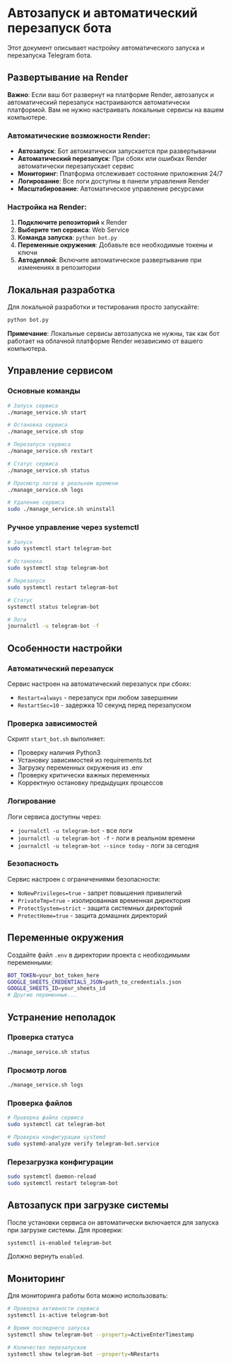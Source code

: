 # Автозапуск и автоматический перезапуск бота

Этот документ описывает настройку автоматического запуска и перезапуска Telegram бота.

## Развертывание на Render

**Важно**: Если ваш бот развернут на платформе Render, автозапуск и автоматический перезапуск настраиваются автоматически платформой. Вам не нужно настраивать локальные сервисы на вашем компьютере.

### Автоматические возможности Render:

- **Автозапуск**: Бот автоматически запускается при развертывании
- **Автоматический перезапуск**: При сбоях или ошибках Render автоматически перезапускает сервис
- **Мониторинг**: Платформа отслеживает состояние приложения 24/7
- **Логирование**: Все логи доступны в панели управления Render
- **Масштабирование**: Автоматическое управление ресурсами

### Настройка на Render:

1. **Подключите репозиторий** к Render
2. **Выберите тип сервиса**: Web Service
3. **Команда запуска**: `python bot.py`
4. **Переменные окружения**: Добавьте все необходимые токены и ключи
5. **Автодеплой**: Включите автоматическое развертывание при изменениях в репозитории

## Локальная разработка

Для локальной разработки и тестирования просто запускайте:

```bash
python bot.py
```

**Примечание**: Локальные сервисы автозапуска не нужны, так как бот работает на облачной платформе Render независимо от вашего компьютера.

## Управление сервисом

### Основные команды

```bash
# Запуск сервиса
./manage_service.sh start

# Остановка сервиса
./manage_service.sh stop

# Перезапуск сервиса
./manage_service.sh restart

# Статус сервиса
./manage_service.sh status

# Просмотр логов в реальном времени
./manage_service.sh logs

# Удаление сервиса
sudo ./manage_service.sh uninstall
```

### Ручное управление через systemctl

```bash
# Запуск
sudo systemctl start telegram-bot

# Остановка
sudo systemctl stop telegram-bot

# Перезапуск
sudo systemctl restart telegram-bot

# Статус
systemctl status telegram-bot

# Логи
journalctl -u telegram-bot -f
```

## Особенности настройки

### Автоматический перезапуск

Сервис настроен на автоматический перезапуск при сбоях:
- `Restart=always` - перезапуск при любом завершении
- `RestartSec=10` - задержка 10 секунд перед перезапуском

### Проверка зависимостей

Скрипт `start_bot.sh` выполняет:
- Проверку наличия Python3
- Установку зависимостей из requirements.txt
- Загрузку переменных окружения из .env
- Проверку критически важных переменных
- Корректную остановку предыдущих процессов

### Логирование

Логи сервиса доступны через:
- `journalctl -u telegram-bot` - все логи
- `journalctl -u telegram-bot -f` - логи в реальном времени
- `journalctl -u telegram-bot --since today` - логи за сегодня

### Безопасность

Сервис настроен с ограничениями безопасности:
- `NoNewPrivileges=true` - запрет повышения привилегий
- `PrivateTmp=true` - изолированная временная директория
- `ProtectSystem=strict` - защита системных директорий
- `ProtectHome=true` - защита домашних директорий

## Переменные окружения

Создайте файл `.env` в директории проекта с необходимыми переменными:

```bash
BOT_TOKEN=your_bot_token_here
GOOGLE_SHEETS_CREDENTIALS_JSON=path_to_credentials.json
GOOGLE_SHEETS_ID=your_sheets_id
# Другие переменные...
```

## Устранение неполадок

### Проверка статуса
```bash
./manage_service.sh status
```

### Просмотр логов
```bash
./manage_service.sh logs
```

### Проверка файлов
```bash
# Проверка файла сервиса
sudo systemctl cat telegram-bot

# Проверка конфигурации systemd
sudo systemd-analyze verify telegram-bot.service
```

### Перезагрузка конфигурации
```bash
sudo systemctl daemon-reload
sudo systemctl restart telegram-bot
```

## Автозапуск при загрузке системы

После установки сервиса он автоматически включается для запуска при загрузке системы. Для проверки:

```bash
systemctl is-enabled telegram-bot
```

Должно вернуть `enabled`.

## Мониторинг

Для мониторинга работы бота можно использовать:

```bash
# Проверка активности сервиса
systemctl is-active telegram-bot

# Время последнего запуска
systemctl show telegram-bot --property=ActiveEnterTimestamp

# Количество перезапусков
systemctl show telegram-bot --property=NRestarts
```